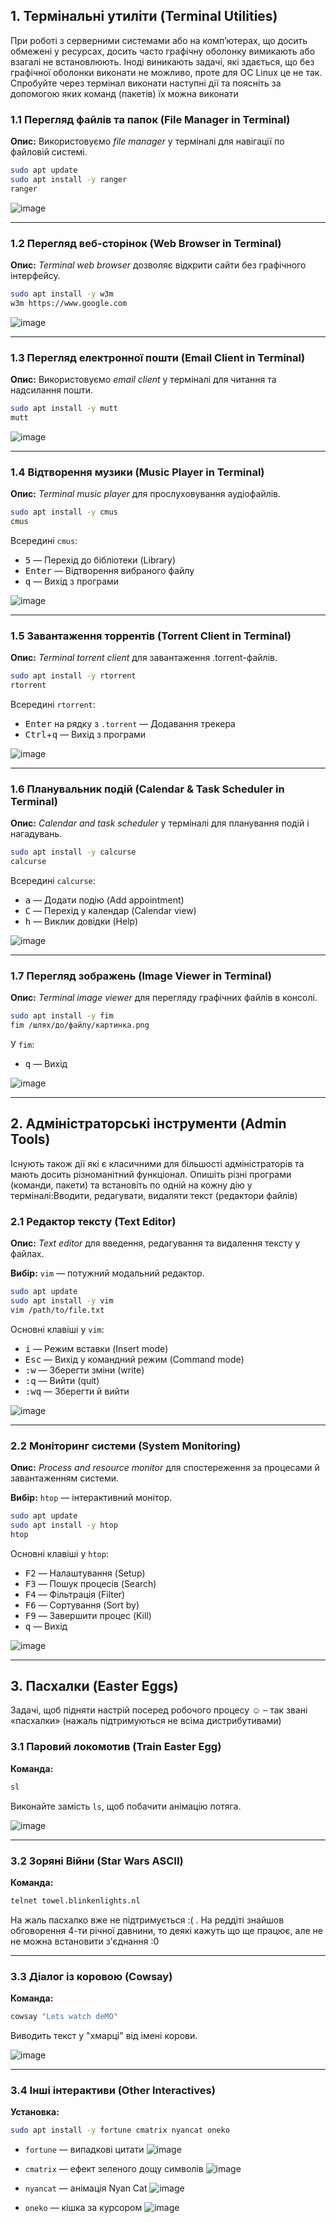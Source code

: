 ## 1. Термінальні утиліти (Terminal Utilities)

При роботі з серверними системами або на комп’ютерах, що досить обмежені у ресурсах, досить часто графічну оболонку вимикають або взагалі не встановлюють. Іноді виникають задачі, які здається, що без графічної оболонки виконати не можливо, проте для ОС Linux це не так. Спробуйте через термінал виконати наступні дії та поясніть за допомогою яких команд (пакетів) їх можна виконати

### 1.1 Перегляд файлів та папок (File Manager in Terminal)

**Опис:** Використовуємо *file manager* у терміналі для навігації по файловій системі.

```bash
sudo apt update
sudo apt install -y ranger
ranger
```

![image](https://github.com/user-attachments/assets/df132499-cd6b-44fe-80c1-135b1af048cc)


---

### 1.2 Перегляд веб-сторінок (Web Browser in Terminal)

**Опис:** *Terminal web browser* дозволяє відкрити сайти без графічного інтерфейсу.

```bash
sudo apt install -y w3m
w3m https://www.google.com
```

![image](https://github.com/user-attachments/assets/370cf456-270c-4430-865a-e3431c79dbf2)


---

### 1.3 Перегляд електронної пошти (Email Client in Terminal)

**Опис:** Використовуємо *email client* у терміналі для читання та надсилання пошти.

```bash
sudo apt install -y mutt
mutt
```

![image](https://github.com/user-attachments/assets/a6d3f290-602f-4cda-9011-9838ff91855d)


---

### 1.4 Відтворення музики (Music Player in Terminal)

**Опис:** *Terminal music player* для прослуховування аудіофайлів.

```bash
sudo apt install -y cmus
cmus
```

Всередині `cmus`:

* <kbd>5</kbd> — Перехід до бібліотеки (Library)
* <kbd>Enter</kbd> — Відтворення вибраного файлу
* <kbd>q</kbd> — Вихід з програми

![image](https://github.com/user-attachments/assets/e8729b66-ee4b-43d5-9d19-af6de4807e68)


---

### 1.5 Завантаження торрентів (Torrent Client in Terminal)

**Опис:** *Terminal torrent client* для завантаження .torrent-файлів.

```bash
sudo apt install -y rtorrent
rtorrent
```

Всередині `rtorrent`:

* <kbd>Enter</kbd> на рядку з `.torrent` — Додавання трекера
* <kbd>Ctrl</kbd>+<kbd>q</kbd> — Вихід з програми

![image](https://github.com/user-attachments/assets/71c6bfa7-d595-4aa5-9e31-d758624cab59)


---

### 1.6 Планувальник подій (Calendar & Task Scheduler in Terminal)

**Опис:** *Calendar and task scheduler* у терміналі для планування подій і нагадувань.

```bash
sudo apt install -y calcurse
calcurse
```

Всередині `calcurse`:

* <kbd>a</kbd> — Додати подію (Add appointment)
* <kbd>C</kbd> — Перехід у календар (Calendar view)
* <kbd>h</kbd> — Виклик довідки (Help)

![image](https://github.com/user-attachments/assets/bf5fea7d-468a-4740-9109-ddc47af89788)


---

### 1.7 Перегляд зображень (Image Viewer in Terminal)

**Опис:** *Terminal image viewer* для перегляду графічних файлів в консолі.

```bash
sudo apt install -y fim
fim /шлях/до/файлу/картинка.png
```

У `fim`:

* <kbd>q</kbd> — Вихід

![image](https://github.com/user-attachments/assets/af3f8f1c-0ad2-4053-abcf-46729fddd387)

---

## 2. Адміністраторські інструменти (Admin Tools)

Існують також дії які є класичними для більшості адміністраторів та мають досить різноманітний функціонал. Опишіть різні програми (команди, пакети) та встановіть по одній на кожну дію у терміналі:Вводити, редагувати, видаляти текст (редактори файлів)

### 2.1 Редактор тексту (Text Editor)

**Опис:** *Text editor* для введення, редагування та видалення тексту у файлах.

**Вибір:** `vim` — потужний модальний редактор.

```bash
sudo apt update
sudo apt install -y vim
vim /path/to/file.txt
```

Основні клавіші у `vim`:

* <kbd>i</kbd> — Режим вставки (Insert mode)
* <kbd>Esc</kbd> — Вихід у командний режим (Command mode)
* <kbd>:</kbd><kbd>w</kbd> — Зберегти зміни (write)
* <kbd>:</kbd><kbd>q</kbd> — Вийти (quit)
* <kbd>:</kbd><kbd>wq</kbd> — Зберегти й вийти

![image](https://github.com/user-attachments/assets/43db2fe9-a7b3-44da-90a8-77004220b6f5)


---

### 2.2 Моніторинг системи (System Monitoring)

**Опис:** *Process and resource monitor* для спостереження за процесами й завантаженням системи.

**Вибір:** `htop` — інтерактивний монітор.

```bash
sudo apt update
sudo apt install -y htop
htop
```

Основні клавіші у `htop`:

* <kbd>F2</kbd> — Налаштування (Setup)
* <kbd>F3</kbd> — Пошук процесів (Search)
* <kbd>F4</kbd> — Фільтрація (Filter)
* <kbd>F6</kbd> — Сортування (Sort by)
* <kbd>F9</kbd> — Завершити процес (Kill)
* <kbd>q</kbd> — Вихід

![image](https://github.com/user-attachments/assets/5bed15e8-c7cf-496e-8fe3-a792e793c5d4)


---

## 3. Пасхалки (Easter Eggs)

Задачі, щоб підняти настрій посеред робочого процесу ☺ – так звані «пасхалки» (нажаль підтримуються не всіма дистрибутивами)

### 3.1 Паровий локомотив (Train Easter Egg)

**Команда:**

```bash
sl
```

Виконайте замість `ls`, щоб побачити анімацію потяга.

![image](https://github.com/user-attachments/assets/9613114b-e592-4d6a-af0b-7624e2ad4eae)


---

### 3.2 Зоряні Війни (Star Wars ASCII)

**Команда:**

```bash
telnet towel.blinkenlights.nl
```

На жаль пасхалко вже не підтримується :( . На реддіті знайшов обговорення 4-ти річної давнини, то деякі кажуть що ще працює, але не не можна встановити з'єднання :0 

---

### 3.3 Діалог із коровою (Cowsay)

**Команда:**

```bash
cowsay "Lets watch deMO"
```

Виводить текст у "хмарці" від імені корови.

![image](https://github.com/user-attachments/assets/7f8341d7-b01b-4a0e-80d4-c8a4cf6852b3)


---

### 3.4 Інші інтерактиви (Other Interactives)

**Установка:**

```bash
sudo apt install -y fortune cmatrix nyancat oneko
```

* `fortune` — випадкові цитати
  ![image](https://github.com/user-attachments/assets/e79760c3-c449-4356-a92b-f967dffe75a5)
  
* `cmatrix` — ефект зеленого дощу символів
  ![image](https://github.com/user-attachments/assets/3096e7e3-14a2-4871-acf0-4abd5e00dc49)

* `nyancat` — анімація Nyan Cat
  ![image](https://github.com/user-attachments/assets/c481079f-9a40-498e-8355-589c95ed9611)

* `oneko` — кішка за курсором
  ![image](https://github.com/user-attachments/assets/da9e25c6-158d-4e79-a117-a6168f38fc72)


